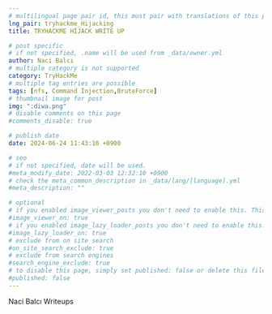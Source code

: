 ```yaml
---
# multilingual page pair id, this must pair with translations of this page. (This name must be unique)
lng_pair: tryhackme_Hijacking
title: TRYHACKME HİJACK WRİTE UP

# post specific
# if not specified, .name will be used from _data/owner.yml
author: Naci Balcı
# multiple category is not supported
category: TryHackMe
# multiple tag entries are possible
tags: [nfs, Command İnjection,BruteForce]
# thumbnail image for post
img: ":diwa.png"
# disable comments on this page
#comments_disable: true

# publish date
date: 2024-06-24 11:43:10 +0900

# seo
# if not specified, date will be used.
#meta_modify_date: 2022-03-03 12:32:10 +0900
# check the meta_common_description in _data/lang/[language].yml
#meta_description: ""

# optional
# if you enabled image_viewer_posts you don't need to enable this. This is only if image_viewer_posts = false
#image_viewer_on: true
# if you enabled image_lazy_loader_posts you don't need to enable this. This is only if image_lazy_loader_posts = false
#image_lazy_loader_on: true
# exclude from on site search
#on_site_search_exclude: true
# exclude from search engines
#search_engine_exclude: true
# to disable this page, simply set published: false or delete this file
#published: false
---
```


Naci Balcı Writeups
